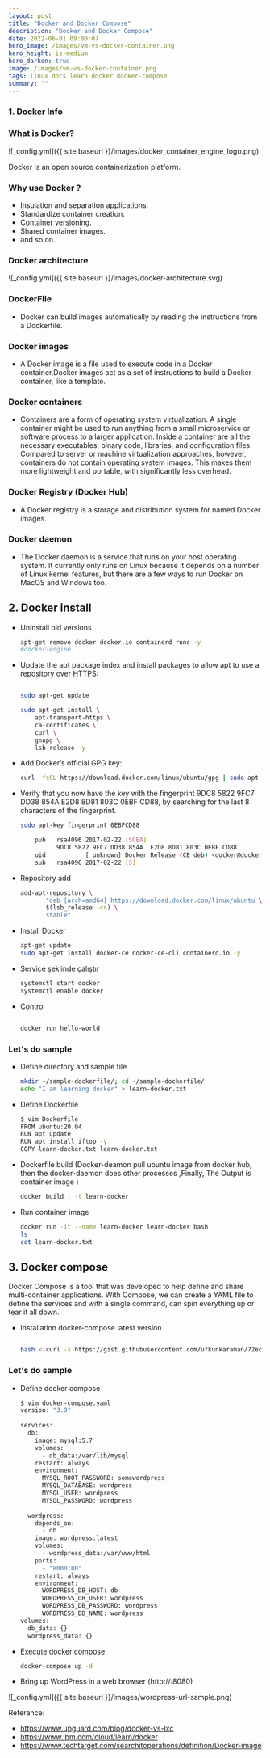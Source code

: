 ```yaml
---
layout: post
title: "Docker and Docker Compose"
description: "Docker and Docker Compose"
date: 2022-06-01 09:00:07
hero_image: /images/vm-vs-docker-container.png
hero_height: is-medium
hero_darken: true
image: /images/vm-vs-docker-container.png
tags: linux docs learn docker docker-compose
summary: ""
---
```


### 1. Docker Info
### What is Docker?

![_config.yml]({{ site.baseurl }}/images/docker_container_engine_logo.png)

Docker is an open source containerization platform. 

### Why use Docker ?

- Insulation and separation applications.
- Standardize container creation.
- Container versioning.
- Shared container images.
- and so on.


### Docker architecture

![_config.yml]({{ site.baseurl }}/images/docker-architecture.svg)


### DockerFile

- Docker can build images automatically by reading the instructions from a Dockerfile. 

### Docker images

- A Docker image is a file used to execute code in a Docker container.Docker images act as a set of instructions to build a Docker container, like a template.

### Docker containers

- Containers are a form of operating system virtualization. A single container might be used to run anything from a small microservice or software process to a larger application. Inside a container are all the necessary executables, binary code, libraries, and configuration files. Compared to server or machine virtualization approaches, however, containers do not contain operating system images. This makes them more lightweight and portable, with significantly less overhead.

### Docker Registry (Docker Hub)

- A Docker registry is a storage and distribution system for named Docker images.

### Docker daemon

- The Docker daemon is a service that runs on your host operating system. It currently only runs on Linux because it depends on a number of Linux kernel features, but there are a few ways to run Docker on MacOS and Windows too.

## 2. Docker install

- Uninstall old versions
    
    ```bash
    apt-get remove docker docker.io containerd runc -y
    #docker-engine
    ```
    
- Update the apt package index and install packages to allow apt to use a repository over HTTPS:
    
    ```bash
    
    sudo apt-get update
    
    sudo apt-get install \
        apt-transport-https \
        ca-certificates \
        curl \
        gnupg \
        lsb-release -y
    ```
    
- Add Docker’s official GPG key:
    
    ```bash
    curl -fsSL https://download.docker.com/linux/ubuntu/gpg | sudo apt-key add -
    ```
    
- Verify that you now have the key with the fingerprint 9DC8 5822 9FC7 DD38 854A E2D8 8D81 803C 0EBF CD88, by searching for the last 8
characters of the fingerprint.
    
    ```bash
    sudo apt-key fingerprint 0EBFCD88
    
        pub   rsa4096 2017-02-22 [SCEA]
              9DC8 5822 9FC7 DD38 854A  E2D8 8D81 803C 0EBF CD88
        uid           [ unknown] Docker Release (CE deb) <docker@docker.com>
        sub   rsa4096 2017-02-22 [S]
    ```
    
- Repository add
    
    ```bash
    add-apt-repository \
           "deb [arch=amd64] https://download.docker.com/linux/ubuntu \
           $(lsb_release -cs) \
           stable"
    ```
    
- Install Docker
    
    ```bash
    apt-get update 
    sudo apt-get install docker-ce docker-ce-cli containerd.io -y 
    ```
    
- Service şeklinde çalıştır
    
    ```jsx
    systemctl start docker
    systemctl enable docker
    ```
    
- Control
    
    ```bash
    
    docker run hello-world
    ```
    
### Let's do sample

- Define directory and sample file
    
    ```bash
    mkdir ~/sample-dockerfile/; cd ~/sample-dockerfile/
    echo "I am learning docker" > learn-docker.txt
    ```
    
- Define Dockerfile
    
    ```bash
    $ vim Dockerfile 
    FROM ubuntu:20.04
    RUN apt update 
    RUN apt install iftop -y
    COPY learn-docker.txt learn-docker.txt
    ```
    
- Dockerfile build (Docker-deamon pull ubuntu image from docker hub, then the docker-daemon does other processes ,Finally, The Output is container image )
    
    ```bash
    docker build . -t learn-docker
    ```
    
- Run container image
    
    ```bash
    docker run -it --name learn-docker learn-docker bash
    ls 
    cat learn-docker.txt
    ```

## 3. Docker compose

Docker Compose is a tool that was developed to help define and share multi-container applications. With Compose, we can create a YAML file to define the services and with a single command, can spin everything up or tear it all down.

- Installation docker-compose latest version
    
    ```bash
    
    bash <(curl -s https://gist.githubusercontent.com/ufkunkaraman/72ecf0b56eb7b9758c16c82b3c717275/raw/219d7768e3898b5e6f3665d7e1a97eec562e6a46/docker-compose-installation.bash)
    
    ```
    

### Let's do sample

- Define docker compose
    
    ```bash
    $ vim docker-compose.yaml
    version: "3.9"
        
    services:
      db:
        image: mysql:5.7
        volumes:
          - db_data:/var/lib/mysql
        restart: always
        environment:
          MYSQL_ROOT_PASSWORD: somewordpress
          MYSQL_DATABASE: wordpress
          MYSQL_USER: wordpress
          MYSQL_PASSWORD: wordpress
        
      wordpress:
        depends_on:
          - db
        image: wordpress:latest
        volumes:
          - wordpress_data:/var/www/html
        ports:
          - "8000:80"
        restart: always
        environment:
          WORDPRESS_DB_HOST: db
          WORDPRESS_DB_USER: wordpress
          WORDPRESS_DB_PASSWORD: wordpress
          WORDPRESS_DB_NAME: wordpress
    volumes:
      db_data: {}
      wordpress_data: {}
    ```
    
- Execute docker compose
    
    ```bash
    docker-compose up -d
    ```
- Bring up WordPress in a web browser (http://<your-machine-ip>:8080)

![_config.yml]({{ site.baseurl }}/images/wordpress-url-sample.png)



Referance:
  - https://www.upguard.com/blog/docker-vs-lxc  
  - https://www.ibm.com/cloud/learn/docker
  - https://www.techtarget.com/searchitoperations/definition/Docker-image